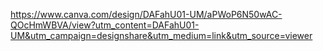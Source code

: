 https://www.canva.com/design/DAFahU01-UM/aPWoP6N50wAC-QOcHmWBVA/view?utm_content=DAFahU01-UM&utm_campaign=designshare&utm_medium=link&utm_source=viewer
